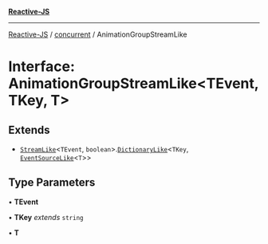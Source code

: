 [**Reactive-JS**](../../README.md)

***

[Reactive-JS](../../README.md) / [concurrent](../README.md) / AnimationGroupStreamLike

# Interface: AnimationGroupStreamLike\<TEvent, TKey, T\>

## Extends

- [`StreamLike`](StreamLike.md)\<`TEvent`, `boolean`\>.[`DictionaryLike`](../../collections/interfaces/DictionaryLike.md)\<`TKey`, [`EventSourceLike`](../../events/interfaces/EventSourceLike.md)\<`T`\>\>

## Type Parameters

• **TEvent**

• **TKey** *extends* `string`

• **T**
